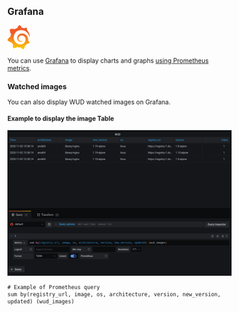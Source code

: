 ## Grafana
![logo](grafana.png)

You can use [Grafana](https://grafana.com/) to display charts and graphs [using Prometheus metrics](prometheus/).

### Watched images
You can also display WUD watched images on Grafana.

#### Example to display the image Table

![image](./grafana_table.png)

```
# Example of Prometheus query
sum by(registry_url, image, os, architecture, version, new_version, updated) (wud_images)
```

